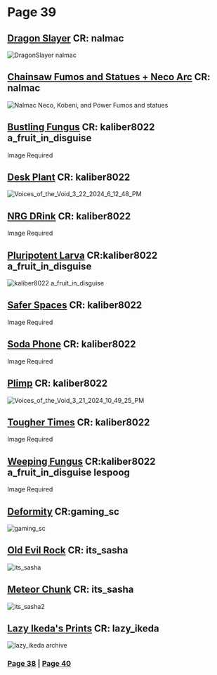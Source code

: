 # Page 39
## [Dragon Slayer](https://github.com/madrod228/voicesoftheprinter/raw/main/The%20Archive/Page%20039/DragonSlayer.rar) CR: nalmac
![DragonSlayer nalmac](https://github.com/madrod228/voicesoftheprinter/assets/9602000/278f4fcc-c2a1-41ea-a9af-e9c44b3ae28f)
## [Chainsaw Fumos and Statues + Neco Arc](https://github.com/madrod228/voicesoftheprinter/raw/main/The%20Archive/Page%20039/Fumos%20and%20Statues.rar) CR: nalmac
![Nalmac Neco, Kobeni, and Power Fumos and statues](https://github.com/madrod228/voicesoftheprinter/assets/9602000/d76bdf7d-8a78-459b-a3c7-6e3647423790)
## [Bustling Fungus](https://github.com/madrod228/voicesoftheprinter/raw/main/The%20Archive/Page%20039/BustlingFungus.rar) CR: kaliber8022 a_fruit_in_disguise
Image Required
## [Desk Plant](https://github.com/madrod228/voicesoftheprinter/raw/main/The%20Archive/Page%20039/DeskPlant.zip) CR: kaliber8022 
![Voices_of_the_Void_3_22_2024_6_12_48_PM](https://github.com/madrod228/voicesoftheprinter/assets/9602000/4389b35e-be47-471b-bb9c-0688b8bf0e08)
## [NRG DRink](https://github.com/madrod228/voicesoftheprinter/raw/main/The%20Archive/Page%20039/NRG_Drink.zip) CR: kaliber8022 
Image Required
## [Pluripotent Larva](https://github.com/madrod228/voicesoftheprinter/raw/main/The%20Archive/Page%20039/PluripotentLarva.zip) CR:kaliber8022 a_fruit_in_disguise
![kaliber8022 a_fruit_in_disguise](https://github.com/madrod228/voicesoftheprinter/assets/9602000/f47d8c1f-f94e-47c7-bb87-e5a31890cf45)
## [Safer Spaces](https://github.com/madrod228/voicesoftheprinter/raw/main/The%20Archive/Page%20039/SaferSpaces.zip) CR: kaliber8022 
Image Required
## [Soda Phone](https://github.com/madrod228/voicesoftheprinter/raw/main/The%20Archive/Page%20039/SodaPhone.zip) CR: kaliber8022 
Image Required
## [Plimp](https://github.com/madrod228/voicesoftheprinter/raw/main/The%20Archive/Page%20039/The_Plimp_Collection.zip) CR: kaliber8022 
![Voices_of_the_Void_3_21_2024_10_49_25_PM](https://github.com/madrod228/voicesoftheprinter/assets/9602000/a1bcfab3-b3d9-42ae-b8e1-fe8e2eb19dbc)
## [Tougher Times](https://github.com/madrod228/voicesoftheprinter/raw/main/The%20Archive/Page%20039/Tougher_Times.zip) CR: kaliber8022 
Image Required
## [Weeping Fungus](https://github.com/madrod228/voicesoftheprinter/raw/main/The%20Archive/Page%20039/WeepingFungus.rar) CR:kaliber8022 a_fruit_in_disguise lespoog
Image Required
## [Deformity](https://github.com/madrod228/voicesoftheprinter/raw/main/The%20Archive/Page%20039/deformity.rar) CR:gaming_sc
![gaming_sc](https://github.com/madrod228/voicesoftheprinter/assets/9602000/34885f4e-c110-452b-9f69-f391a1e16f01)
## [Old Evil Rock](https://github.com/madrod228/voicesoftheprinter/raw/main/The%20Archive/Page%20039/evil-rock.rar) CR: its_sasha 
![its_sasha](https://github.com/madrod228/voicesoftheprinter/assets/9602000/8daf6cf2-339e-47ab-b14d-3816929ada66)
## [Meteor Chunk](https://github.com/madrod228/voicesoftheprinter/raw/main/The%20Archive/Page%20039/meteor-chunk.rar) CR: its_sasha
![its_sasha2](https://github.com/madrod228/voicesoftheprinter/assets/9602000/f05ddfa9-708a-4210-8b12-98123951b339)
## [Lazy Ikeda's Prints](https://github.com/madrod228/voicesoftheprinter/raw/main/The%20Archive/Page%20039/printer.7z) CR: lazy_ikeda
![lazy_ikeda archive](https://github.com/madrod228/voicesoftheprinter/assets/9602000/3f2b4962-d30a-4c1c-91f9-67b07fad3b77)

### [Page 38](https://github.com/madrod228/voicesoftheprinter/blob/main/Page%20038.md)  | [Page 40](https://github.com/madrod228/voicesoftheprinter/blob/main/Page%20040.md)
